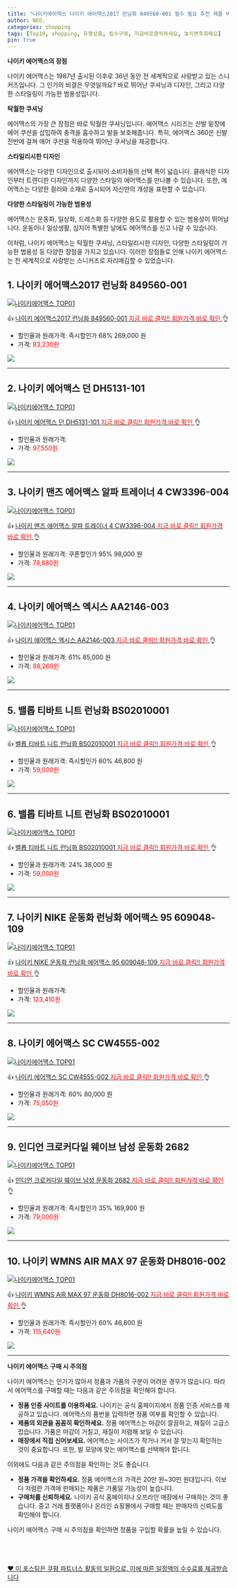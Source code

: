 ```yaml
---
title: "나이키에어맥스 나이키 에어맥스2017 런닝화 849560-001 필수 필요 추천 제품 비교 최저 가격 비교 장점 구매 후기 구매평"
author: NEO.
categories: shopping
tags: [Top10, shopping, 유행상품, 필수구매, 지금바로클릭하세요, 놓치면후회해요]
pin: true
---
```

**나이키 에어맥스의 장점**

나이키 에어맥스는 1987년 출시된 이후로 36년 동안 전 세계적으로 사랑받고 있는 스니커즈입니다. 그 인기의 비결은 무엇일까요? 바로 뛰어난 쿠셔닝과 디자인, 그리고 다양한 스타일링이 가능한 범용성입니다.

**탁월한 쿠셔닝**

에어맥스의 가장 큰 장점은 바로 탁월한 쿠셔닝입니다. 에어맥스 시리즈는 신발 밑창에 에어 쿠션을 삽입하여 충격을 흡수하고 발을 보호해줍니다. 특히, 에어맥스 360은 신발 전반에 걸쳐 에어 쿠션을 적용하여 뛰어난 쿠셔닝을 제공합니다.

**스타일리시한 디자인**

에어맥스는 다양한 디자인으로 출시되어 소비자들의 선택 폭이 넓습니다. 클래식한 디자인부터 트렌디한 디자인까지 다양한 스타일의 에어맥스를 만나볼 수 있습니다. 또한, 에어맥스는 다양한 컬러와 소재로 출시되어 자신만의 개성을 표현할 수 있습니다.

**다양한 스타일링이 가능한 범용성**

에어맥스는 운동화, 일상화, 드레스화 등 다양한 용도로 활용할 수 있는 범용성이 뛰어납니다. 운동이나 일상생활, 심지어 특별한 날에도 에어맥스를 신고 나갈 수 있습니다.

이처럼, 나이키 에어맥스는 탁월한 쿠셔닝, 스타일리시한 디자인, 다양한 스타일링이 가능한 범용성 등 다양한 장점을 가지고 있습니다. 이러한 장점들로 인해 나이키 에어맥스는 전 세계적으로 사랑받는 스니커즈로 자리매김할 수 있었습니다.

   

## 1. 나이키 에어맥스2017 런닝화 849560-001

[![나이키에어맥스 TOP01](https://thumbnail9.coupangcdn.com/thumbnails/remote/490x490ex/image/vendor_inventory/c5bd/38863e4df7f50e10ebe0a0610515d252efe727ffa8fd02f3a693ee36617a.jpg)](https://link.coupang.com/re/AFFSDP?lptag=AF3617701&subid=GithubCoopas&pageKey=7419669961&traceid=V0-153&itemId=19244142322&vendorItemId=87750580925)


👍 [나이키 에어맥스2017 런닝화 849560-001 <font color=red> 지금 바로 클릭!! 회원가격 바로 확인 </font> ](https://link.coupang.com/re/AFFSDP?lptag=AF3617701&subid=GithubCoopas&pageKey=7419669961&traceid=V0-153&itemId=19244142322&vendorItemId=87750580925) 👌 


- 할인율과 원래가격: 즉시할인가 68%  269,000   원
- 가격: <span style='color:red'>83,230원</span>

[![](/discount_price.png)](https://link.coupang.com/re/AFFSDP?lptag=AF3617701&subid=GithubCoopas&pageKey=7419669961&traceid=V0-153&itemId=19244142322&vendorItemId=87750580925)

---


   

## 2. 나이키 에어맥스 던 DH5131-101

[![나이키에어맥스 TOP01](https://thumbnail10.coupangcdn.com/thumbnails/remote/490x490ex/image/vendor_inventory/17f1/a2a572785ded285a1b557a75cb8d456cd67710492cee03836e4c050b8d3a.jpg)](https://link.coupang.com/re/AFFSDP?lptag=AF3617701&subid=GithubCoopas&pageKey=7476686753&traceid=V0-153&itemId=19520765834&vendorItemId=87881936268)


👍 [나이키 에어맥스 던 DH5131-101 <font color=red> 지금 바로 클릭!! 회원가격 바로 확인 </font> ](https://link.coupang.com/re/AFFSDP?lptag=AF3617701&subid=GithubCoopas&pageKey=7476686753&traceid=V0-153&itemId=19520765834&vendorItemId=87881936268) 👌 


- 할인율과 원래가격: 
- 가격: <span style='color:red'>97,550원</span>

[![](/discount_price.png)](https://link.coupang.com/re/AFFSDP?lptag=AF3617701&subid=GithubCoopas&pageKey=7476686753&traceid=V0-153&itemId=19520765834&vendorItemId=87881936268)

---


   

## 3. 나이키 맨즈 에어맥스 알파 트레이너 4 CW3396-004

[![나이키에어맥스 TOP01](https://thumbnail7.coupangcdn.com/thumbnails/remote/490x490ex/image/vendor_inventory/510a/04b5c6d51f5e3471d633ceadead9cfbcb3f8ad59a6f8d3931f59cc53dae6.jpg)](https://link.coupang.com/re/AFFSDP?lptag=AF3617701&subid=GithubCoopas&pageKey=5925496246&traceid=V0-153&itemId=10514017634&vendorItemId=86826071652)


👍 [나이키 맨즈 에어맥스 알파 트레이너 4 CW3396-004 <font color=red> 지금 바로 클릭!! 회원가격 바로 확인 </font> ](https://link.coupang.com/re/AFFSDP?lptag=AF3617701&subid=GithubCoopas&pageKey=5925496246&traceid=V0-153&itemId=10514017634&vendorItemId=86826071652) 👌 


- 할인율과 원래가격: 쿠폰할인가 95%  98,000   원
- 가격: <span style='color:red'>78,880원</span>

[![](/discount_price.png)](https://link.coupang.com/re/AFFSDP?lptag=AF3617701&subid=GithubCoopas&pageKey=5925496246&traceid=V0-153&itemId=10514017634&vendorItemId=86826071652)

---


   

## 4. 나이키 에어맥스 엑시스 AA2146-003

[![나이키에어맥스 TOP01](https://thumbnail8.coupangcdn.com/thumbnails/remote/490x490ex/image/vendor_inventory/7c60/196ecbfe32679304153ac8385f0294c80ac914081e85ce2f91c32155309d.jpg)](https://link.coupang.com/re/AFFSDP?lptag=AF3617701&subid=GithubCoopas&pageKey=6610283589&traceid=V0-153&itemId=14986474216&vendorItemId=87756240301)


👍 [나이키 에어맥스 엑시스 AA2146-003 <font color=red> 지금 바로 클릭!! 회원가격 바로 확인 </font> ](https://link.coupang.com/re/AFFSDP?lptag=AF3617701&subid=GithubCoopas&pageKey=6610283589&traceid=V0-153&itemId=14986474216&vendorItemId=87756240301) 👌 


- 할인율과 원래가격: 61%  85,000   원
- 가격: <span style='color:red'>88,260원</span>

[![](/discount_price.png)](https://link.coupang.com/re/AFFSDP?lptag=AF3617701&subid=GithubCoopas&pageKey=6610283589&traceid=V0-153&itemId=14986474216&vendorItemId=87756240301)

---


   

## 5. 밸롭 티바트 니트 런닝화 BS02010001

[![나이키에어맥스 TOP01](https://thumbnail8.coupangcdn.com/thumbnails/remote/490x490ex/image/retail/images/8332067606012946-5e6e786f-ede5-4d92-bbec-d222759f0b3d.jpg)](https://link.coupang.com/re/AFFSDP?lptag=AF3617701&subid=GithubCoopas&pageKey=1987199303&traceid=V0-153&itemId=3381211083&vendorItemId=71367870452)


👍 [밸롭 티바트 니트 런닝화 BS02010001 <font color=red> 지금 바로 클릭!! 회원가격 바로 확인 </font> ](https://link.coupang.com/re/AFFSDP?lptag=AF3617701&subid=GithubCoopas&pageKey=1987199303&traceid=V0-153&itemId=3381211083&vendorItemId=71367870452) 👌 


- 할인율과 원래가격: 즉시할인가 60%  46,800   원
- 가격: <span style='color:red'>59,000원</span>

[![](/discount_price.png)](https://link.coupang.com/re/AFFSDP?lptag=AF3617701&subid=GithubCoopas&pageKey=1987199303&traceid=V0-153&itemId=3381211083&vendorItemId=71367870452)

---


   

## 6. 밸롭 티바트 니트 런닝화 BS02010001

[![나이키에어맥스 TOP01](https://thumbnail9.coupangcdn.com/thumbnails/remote/490x490ex/image/retail/images/4358362385996404-d66841e1-5732-4e36-b619-ca0ab1911090.jpg)](https://link.coupang.com/re/AFFSDP?lptag=AF3617701&subid=GithubCoopas&pageKey=1987199303&traceid=V0-153&itemId=5083111665&vendorItemId=72392753200)


👍 [밸롭 티바트 니트 런닝화 BS02010001 <font color=red> 지금 바로 클릭!! 회원가격 바로 확인 </font> ](https://link.coupang.com/re/AFFSDP?lptag=AF3617701&subid=GithubCoopas&pageKey=1987199303&traceid=V0-153&itemId=5083111665&vendorItemId=72392753200) 👌 


- 할인율과 원래가격: 24%  38,000   원
- 가격: <span style='color:red'>59,000원</span>

[![](/discount_price.png)](https://link.coupang.com/re/AFFSDP?lptag=AF3617701&subid=GithubCoopas&pageKey=1987199303&traceid=V0-153&itemId=5083111665&vendorItemId=72392753200)

---


   

## 7. 나이키 NIKE 운동화 런닝화 에어맥스 95 609048-109

[![나이키에어맥스 TOP01](https://thumbnail10.coupangcdn.com/thumbnails/remote/490x490ex/image/vendor_inventory/fa57/1dab271e6621014a811f2e624bd79e4b99bfab3af83cce38eaf2a050b201.jpg)](https://link.coupang.com/re/AFFSDP?lptag=AF3617701&subid=GithubCoopas&pageKey=7710068282&traceid=V0-153&itemId=20665334619&vendorItemId=87895004226)


👍 [나이키 NIKE 운동화 런닝화 에어맥스 95 609048-109 <font color=red> 지금 바로 클릭!! 회원가격 바로 확인 </font> ](https://link.coupang.com/re/AFFSDP?lptag=AF3617701&subid=GithubCoopas&pageKey=7710068282&traceid=V0-153&itemId=20665334619&vendorItemId=87895004226) 👌 


- 할인율과 원래가격: 
- 가격: <span style='color:red'>123,410원</span>

[![](/discount_price.png)](https://link.coupang.com/re/AFFSDP?lptag=AF3617701&subid=GithubCoopas&pageKey=7710068282&traceid=V0-153&itemId=20665334619&vendorItemId=87895004226)

---


   

## 8. 나이키 에어맥스 SC CW4555-002

[![나이키에어맥스 TOP01](https://thumbnail9.coupangcdn.com/thumbnails/remote/490x490ex/image/vendor_inventory/0a33/55d970db3f69532d47308f0617ab60af3af602f39709046309018d13c647.jpg)](https://link.coupang.com/re/AFFSDP?lptag=AF3617701&subid=GithubCoopas&pageKey=7232232336&traceid=V0-153&itemId=10832853685&vendorItemId=87894270393)


👍 [나이키 에어맥스 SC CW4555-002 <font color=red> 지금 바로 클릭!! 회원가격 바로 확인 </font> ](https://link.coupang.com/re/AFFSDP?lptag=AF3617701&subid=GithubCoopas&pageKey=7232232336&traceid=V0-153&itemId=10832853685&vendorItemId=87894270393) 👌 


- 할인율과 원래가격: 60%  80,000   원
- 가격: <span style='color:red'>75,050원</span>

[![](/discount_price.png)](https://link.coupang.com/re/AFFSDP?lptag=AF3617701&subid=GithubCoopas&pageKey=7232232336&traceid=V0-153&itemId=10832853685&vendorItemId=87894270393)

---


   

## 9. 인디언 크로커다일 웨이브 남성 운동화 2682

[![나이키에어맥스 TOP01](https://thumbnail10.coupangcdn.com/thumbnails/remote/490x490ex/image/vendor_inventory/1d7e/cc3931053aaafd9d773689b9a781d87e564a4fbf835d50b4fe34c920f77f.jpg)](https://link.coupang.com/re/AFFSDP?lptag=AF3617701&subid=GithubCoopas&pageKey=6867326117&traceid=V0-153&itemId=16417499663&vendorItemId=83608430404)


👍 [인디언 크로커다일 웨이브 남성 운동화 2682 <font color=red> 지금 바로 클릭!! 회원가격 바로 확인 </font> ](https://link.coupang.com/re/AFFSDP?lptag=AF3617701&subid=GithubCoopas&pageKey=6867326117&traceid=V0-153&itemId=16417499663&vendorItemId=83608430404) 👌 


- 할인율과 원래가격: 즉시할인가 35%  169,900   원
- 가격: <span style='color:red'>79,000원</span>

[![](/discount_price.png)](https://link.coupang.com/re/AFFSDP?lptag=AF3617701&subid=GithubCoopas&pageKey=6867326117&traceid=V0-153&itemId=16417499663&vendorItemId=83608430404)

---


   

## 10. 나이키 WMNS AIR MAX 97 운동화 DH8016-002

[![나이키에어맥스 TOP01](https://thumbnail9.coupangcdn.com/thumbnails/remote/490x490ex/image/retail/images/2023/09/04/16/4/bbee19f1-232a-4694-a560-74536a0d5b93.jpg)](https://link.coupang.com/re/AFFSDP?lptag=AF3617701&subid=GithubCoopas&pageKey=6850324013&traceid=V0-153&itemId=18982673927&vendorItemId=87076777661)


👍 [나이키 WMNS AIR MAX 97 운동화 DH8016-002 <font color=red> 지금 바로 클릭!! 회원가격 바로 확인 </font> ](https://link.coupang.com/re/AFFSDP?lptag=AF3617701&subid=GithubCoopas&pageKey=6850324013&traceid=V0-153&itemId=18982673927&vendorItemId=87076777661) 👌 


- 할인율과 원래가격: 즉시할인가 60%  46,800   원
- 가격: <span style='color:red'>115,640원</span>

[![](/discount_price.png)](https://link.coupang.com/re/AFFSDP?lptag=AF3617701&subid=GithubCoopas&pageKey=6850324013&traceid=V0-153&itemId=18982673927&vendorItemId=87076777661)

---
**나이키 에어맥스 구매 시 주의점**

나이키 에어맥스는 인기가 많아서 정품과 가품의 구분이 어려운 경우가 많습니다. 따라서 에어맥스를 구매할 때는 다음과 같은 주의점을 확인해야 합니다.

* **정품 인증 사이트를 이용하세요.** 나이키는 공식 홈페이지에서 정품 인증 서비스를 제공하고 있습니다. 에어맥스의 품번을 입력하면 정품 여부를 확인할 수 있습니다.
* **제품의 외관을 꼼꼼히 확인하세요.** 정품 에어맥스는 마감이 깔끔하고, 재질이 고급스럽습니다. 가품은 마감이 거칠고, 재질이 저렴해 보일 수 있습니다.
* **매장에서 직접 신어보세요.** 에어맥스는 사이즈가 작거나 커서 잘 맞는지 확인하는 것이 중요합니다. 또한, 발 모양에 맞는 에어맥스를 선택해야 합니다.

이외에도 다음과 같은 주의점을 확인하는 것도 좋습니다.

* **정품 가격을 확인하세요.** 정품 에어맥스의 가격은 20만 원~30만 원대입니다. 이보다 저렴한 가격에 판매되는 제품은 가품일 가능성이 높습니다.
* **구매처를 신뢰하세요.** 나이키 공식 홈페이지나 오프라인 매장에서 구매하는 것이 좋습니다. 중고 거래 플랫폼이나 온라인 쇼핑몰에서 구매할 때는 판매자의 신뢰도를 확인해야 합니다.

나이키 에어맥스 구매 시 주의점을 확인하면 정품을 구입할 확률을 높일 수 있습니다.<br><br><br><br><br> [ ❤  이 포스팅은 쿠팡 파트너스 활동의 일환으로, 이에 따른 일정액의 수수료를 제공받습니다](https://link.coupang.com/a/bcEFyh)